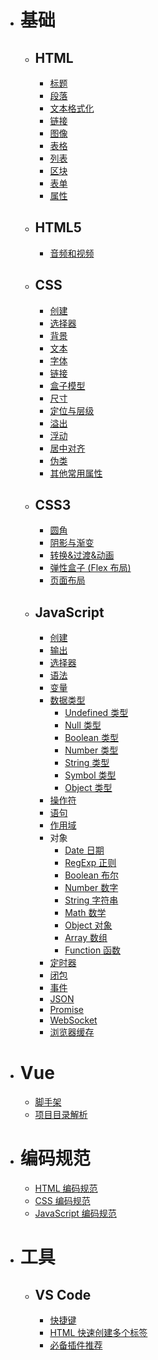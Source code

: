 <!--
 * @Author: shenxh
 * @Date: 2021-12-15 17:14:29
 * @LastEditors: shenxh
 * @LastEditTime: 2022-02-17 11:41:02
 * @Description: 目录
-->

- # 基础
  - ## HTML
    - [标题](./基础/HTML/标题/README.md)
    - [段落](./基础/HTML/段落/README.md)
    - [文本格式化](./基础/HTML/文本格式化/README.md)
    - [链接](./基础/HTML/链接/README.md)
    - [图像](./基础/HTML/图像/README.md)
    - [表格](./基础/HTML/表格/README.md)
    - [列表](./基础/HTML/列表/README.md)
    - [区块](./基础/HTML/区块/README.md)
    - [表单](./基础/HTML/表单/README.md)
    - [属性](./基础/HTML/属性/README.md)
  - ## HTML5
    - [音频和视频](./基础/HTML5/音频和视频/README.md)
  - ## CSS
    - [创建](./基础/CSS/创建/README.md)
    - [选择器](./基础/CSS/选择器/README.md)
    - [背景](./基础/CSS/背景/README.md)
    - [文本](./基础/CSS/文本/README.md)
    - [字体](./基础/CSS/字体/README.md)
    - [链接](./基础/CSS/链接/README.md)
    - [盒子模型](./基础/CSS/盒子模型/README.md)
    - [尺寸](./基础/CSS/尺寸/README.md)
    - [定位与层级](./基础/CSS/定位与层级/README.md)
    - [溢出](./基础/CSS/溢出/README.md)
    - [浮动](./基础/CSS/浮动/README.md)
    - [居中对齐](./基础/CSS/居中对齐/README.md)
    - [伪类](./基础/CSS/伪类/README.md)
    - [其他常用属性](./基础/CSS/其他常用属性/README.md)
  - ## CSS3
    - [圆角](./基础/CSS3/圆角/README.md)
    - [阴影与渐变](./基础/CSS3/阴影与渐变/README.md)
    - [转换&过渡&动画](./基础/CSS3/转换&过渡&动画/README.md)
    - [弹性盒子 (Flex 布局)](./基础/CSS3/弹性盒子%20(Flex%20布局)/README.md)
    - [页面布局](./基础/CSS3/页面布局/README.md)
  - ## JavaScript
    - [创建](./基础/JavaScript/创建/README.md)
    - [输出](./基础/JavaScript/输出/README.md)
    - [选择器](./基础/JavaScript/选择器/README.md)
    - [语法](./基础/JavaScript/语法/README.md)
    - [变量](./基础/JavaScript/变量/README.md)
    - [数据类型](./基础/JavaScript/数据类型/README.md)
      - [Undefined 类型](./基础/JavaScript/数据类型/Undefined%20类型/README.md)
      - [Null 类型](./基础/JavaScript/数据类型/Null%20类型/README.md)
      - [Boolean 类型](./基础/JavaScript/数据类型/Boolean%20类型/README.md)
      - [Number 类型](./基础/JavaScript/数据类型/Number%20类型/README.md)
      - [String 类型](./基础/JavaScript/数据类型/String%20类型/README.md)
      - [Symbol 类型](./基础/JavaScript/数据类型/Symbol%20类型/README.md)
      - [Object 类型](./基础/JavaScript/数据类型/Object%20类型/README.md)
    - [操作符](./基础/JavaScript/操作符/README.md)
    - [语句](./基础/JavaScript/语句/README.md)
    - [作用域](./基础/JavaScript/作用域/README.md)
    - 对象
      - [Date 日期](./基础/JavaScript/对象/日期/README.md)
      - [RegExp 正则](./基础/JavaScript/对象/正则/README.md)
      - [Boolean 布尔](./基础/JavaScript/对象/布尔/README.md)
      - [Number 数字](./基础/JavaScript/对象/数字/README.md)
      - [String 字符串](./基础/JavaScript/对象/字符串/README.md)
      - [Math 数学](./基础/JavaScript/对象/数学/README.md)
      - [Object 对象](./基础/JavaScript/对象/对象/README.md)
      - [Array 数组](./基础/JavaScript/对象/数组/README.md)
      - [Function 函数](./基础/JavaScript/对象/函数/README.md)
    - [定时器](./基础/JavaScript/定时器/README.md)
    - [闭包](./基础/JavaScript/闭包/README.md)
    - [事件](./基础/JavaScript/事件/README.md)
    - [JSON](./基础/JavaScript/JSON/README.md)
    - [Promise](./基础/JavaScript/Promise/README.md)
    - [WebSocket](./基础/JavaScript/WebSocket/README.md)
    - [浏览器缓存](./基础/JavaScript/浏览器缓存/README.md)
- # Vue
  - [脚手架](./Vue/脚手架/README.md)
  - [项目目录解析](Vue/项目目录解析/README.md)
- # 编码规范
  - [HTML 编码规范](./编码规范/HTML%20编码规范/README.md)
  - [CSS 编码规范](./编码规范/CSS%20编码规范/README.md)
  - [JavaScript 编码规范](./编码规范/JavaScript%20编码规范/README.md)
- # 工具
  - ## VS Code
    - [快捷键](./工具/VS%20Code/../VS%20Code/快捷键/README.md)
    - [HTML 快速创建多个标签](./工具/VS%20Code/HTML%20快速创建多个标签/README.md)
    - [必备插件推荐](./工具/VS%20Code/必备插件推荐/README.md)